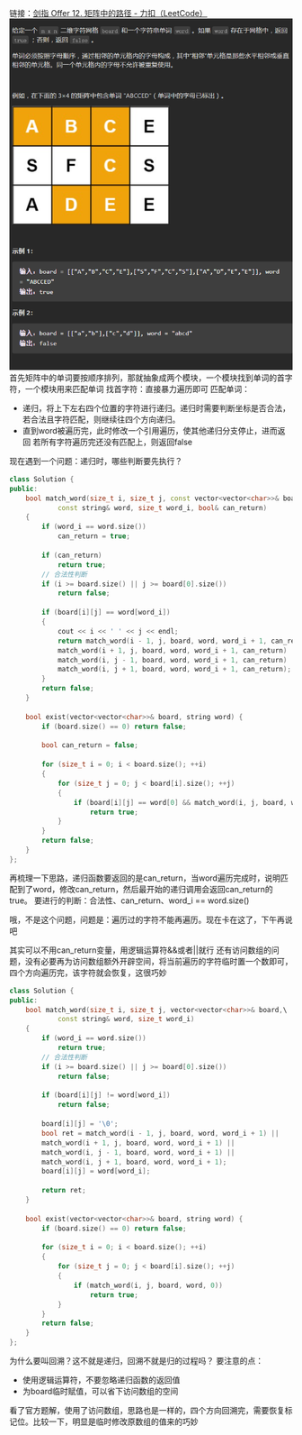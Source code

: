 链接：[剑指 Offer 12. 矩阵中的路径 - 力扣（LeetCode）](https://leetcode.cn/problems/ju-zhen-zhong-de-lu-jing-lcof/?envType=study-plan-v2&id=coding-interviews)
![image.png](https://raw.githubusercontent.com/ren77281/pigco-image/main/img/20230507085423.png)
首先矩阵中的单词要按顺序排列，那就抽象成两个模块，一个模块找到单词的首字符，一个模块用来匹配单词
找首字符：直接暴力遍历即可
匹配单词：
- 递归，将上下左右四个位置的字符进行递归。递归时需要判断坐标是否合法，若合法且字符匹配，则继续往四个方向递归。
- 直到word被遍历完，此时修改一个引用遍历，使其他递归分支停止，进而返回
若所有字符遍历完还没有匹配上，则返回false

现在遇到一个问题：递归时，哪些判断要先执行？
```cpp
class Solution {
public:
    bool match_word(size_t i, size_t j, const vector<vector<char>>& board,\
            const string& word, size_t word_i, bool& can_return)
    {
        if (word_i == word.size())
            can_return = true;

        if (can_return)
            return true;
        // 合法性判断
        if (i >= board.size() || j >= board[0].size())
            return false;

        if (board[i][j] == word[word_i])    
        {
            cout << i << ' ' << j << endl;
            return match_word(i - 1, j, board, word, word_i + 1, can_return) ||
            match_word(i + 1, j, board, word, word_i + 1, can_return) ||
            match_word(i, j - 1, board, word, word_i + 1, can_return) ||
            match_word(i, j + 1, board, word, word_i + 1, can_return);
        }
        return false;
    }

    bool exist(vector<vector<char>>& board, string word) {
        if (board.size() == 0) return false;

        bool can_return = false;
        
        for (size_t i = 0; i < board.size(); ++i)
        {
            for (size_t j = 0; j < board[i].size(); ++j)
            {
                if (board[i][j] == word[0] && match_word(i, j, board, word, 0, can_return))
                    return true;
            }
        }
        return false;
    }
};
```
再梳理一下思路，递归函数要返回的是can_return，当word遍历完成时，说明匹配到了word，修改can_return，然后最开始的递归调用会返回can_return的true。
要进行的判断：合法性、can_return、word_i == word.size()

哦，不是这个问题，问题是：遍历过的字符不能再遍历。现在卡在这了，下午再说吧

其实可以不用can_return变量，用逻辑运算符&&或者||就行
还有访问数组的问题，没有必要再为访问数组额外开辟空间，将当前遍历的字符临时置一个数即可，四个方向遍历完，该字符就会恢复，这很巧妙
```cpp
class Solution {
public:
    bool match_word(size_t i, size_t j, vector<vector<char>>& board,\
            const string& word, size_t word_i)
    {
        if (word_i == word.size())
            return true;
        // 合法性判断
        if (i >= board.size() || j >= board[0].size())
            return false;

        if (board[i][j] != word[word_i])
            return false;

        board[i][j] = '\0';
        bool ret = match_word(i - 1, j, board, word, word_i + 1) ||
        match_word(i + 1, j, board, word, word_i + 1) ||
        match_word(i, j - 1, board, word, word_i + 1) ||
        match_word(i, j + 1, board, word, word_i + 1);
        board[i][j] = word[word_i];

        return ret;
    }

    bool exist(vector<vector<char>>& board, string word) {
        if (board.size() == 0) return false;

        for (size_t i = 0; i < board.size(); ++i)
        {
            for (size_t j = 0; j < board[i].size(); ++j)
            {
                if (match_word(i, j, board, word, 0))
                    return true;
            }
        }
        return false;
    }
};
```
为什么要叫回溯？这不就是递归，回溯不就是归的过程吗？
要注意的点：
- 使用逻辑运算符，不要忽略递归函数的返回值
- 为board临时赋值，可以省下访问数组的空间

看了官方题解，使用了访问数组，思路也是一样的，四个方向回溯完，需要恢复标记位。比较一下，明显是临时修改原数组的值来的巧妙